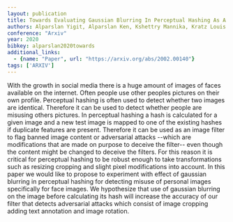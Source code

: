 ```yaml
---
layout: publication
title: Towards Evaluating Gaussian Blurring In Perceptual Hashing As A Facial Image Filter
authors: Alparslan Yigit, Alparslan Ken, Kshettry Mannika, Kratz Louis
conference: "Arxiv"
year: 2020
bibkey: alparslan2020towards
additional_links:
  - {name: "Paper", url: "https://arxiv.org/abs/2002.00140"}
tags: ['ARXIV']
---
```

With the growth in social media there is a huge amount of images of faces available on the internet. Often people use other peoples pictures on their own profile. Perceptual hashing is often used to detect whether two images are identical. Therefore it can be used to detect whether people are misusing others pictures. In perceptual hashing a hash is calculated for a given image and a new test image is mapped to one of the existing hashes if duplicate features are present. Therefore it can be used as an image filter to flag banned image content or adversarial attacks --which are modifications that are made on purpose to deceive the filter-- even though the content might be changed to deceive the filters. For this reason it is critical for perceptual hashing to be robust enough to take transformations such as resizing cropping and slight pixel modifications into account. In this paper we would like to propose to experiment with effect of gaussian blurring in perceptual hashing for detecting misuse of personal images specifically for face images. We hypothesize that use of gaussian blurring on the image before calculating its hash will increase the accuracy of our filter that detects adversarial attacks which consist of image cropping adding text annotation and image rotation.
